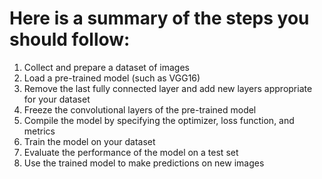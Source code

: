 # Here is a summary of the steps you should follow:

1. Collect and prepare a dataset of images
2. Load a pre-trained model (such as VGG16)
3. Remove the last fully connected layer and add new layers appropriate for your dataset
4. Freeze the convolutional layers of the pre-trained model
5. Compile the model by specifying the optimizer, loss function, and metrics
6. Train the model on your dataset
7. Evaluate the performance of the model on a test set
8. Use the trained model to make predictions on new images

